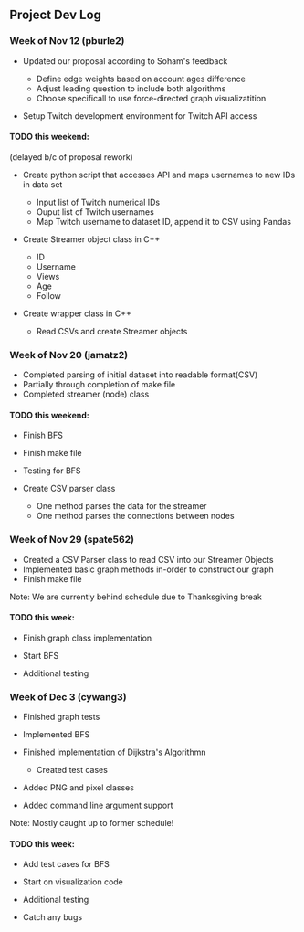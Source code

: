## Project Dev Log

### Week of Nov 12 (pburle2)
* Updated our proposal according to Soham's feedback
    * Define edge weights based on account ages difference
    * Adjust leading question to include both algorithms
    * Choose specificall to use force-directed graph visualizatition
    
* Setup Twitch development environment for Twitch API access

#### TODO this weekend:

(delayed b/c of proposal rework)

* Create python script that accesses API and maps usernames to new IDs in data set
    * Input list of Twitch numerical IDs
    * Ouput list of Twitch usernames
    * Map Twitch username to dataset ID, append it to CSV using Pandas

* Create Streamer object class in C++
    * ID
    * Username
    * Views
    * Age
    * Follow

* Create wrapper class in C++
    * Read CSVs and create Streamer objects


### Week of Nov 20 (jamatz2)
* Completed parsing of initial dataset into readable format(CSV)
* Partially through completion of make file
* Completed streamer (node) class
    
#### TODO this weekend:

* Finish BFS

* Finish make file

* Testing for BFS

* Create CSV parser class
    * One method parses the data for the streamer
    * One method parses the connections between nodes

### Week of Nov 29 (spate562)
* Created a CSV Parser class to read CSV into our Streamer Objects
* Implemented basic graph methods in-order to construct our graph
* Finish make file

Note: We are currently behind schedule due to Thanksgiving break
    
#### TODO this week:

* Finish graph class implementation

* Start BFS

* Additional testing

### Week of Dec 3 (cywang3)
* Finished graph tests

* Implemented BFS

* Finished implementation of Dijkstra's Algorithmn
    * Created test cases
    
* Added PNG and pixel classes

* Added command line argument support

Note: Mostly caught up to former schedule!
    
#### TODO this week:

* Add test cases for BFS

* Start on visualization code

* Additional testing

* Catch any bugs
